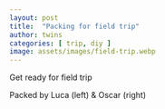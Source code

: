 ```yaml
---
layout: post
title:  "Packing for field trip"
author: twins
categories: [ trip, diy ]
image: assets/images/field-trip.webp
---
```

Get ready for field trip

Packed by Luca (left) & Oscar (right)
